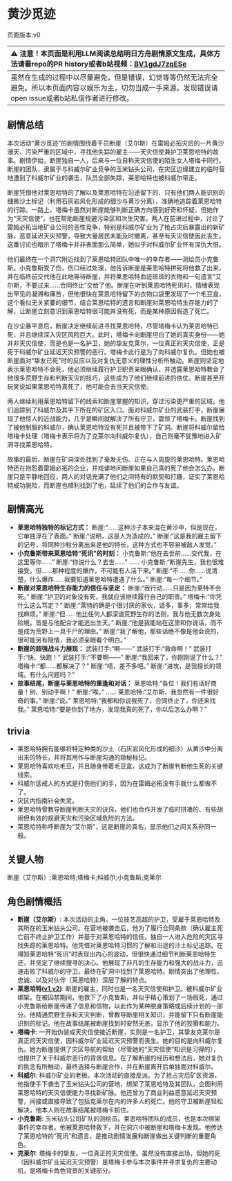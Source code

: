# 黄沙觅迹
页面版本:v0
 

| :warning: 注意！本页面是利用LLM阅读总结明日方舟剧情原文生成，具体方法请看repo的PR history或者b站视频：[BV1gdJ7zqESe](https://www.bilibili.com/video/BV1gdJ7zqESe/)         |
|:----------------------------|
| 虽然在生成的过程中以尽量避免，但是错误，幻觉等等仍然无法完全避免。所以本页面内容以娱乐为主，切勿当成一手来源。发现错误请open issue或者b站私信作者进行修改。|



## 剧情总结
本次活动“黄沙觅迹”的剧情围绕着干员断崖（艾尔斯）在雷姆必拓灾后的一片黄沙漫天、污染严重的区域中，寻找他失踪的雇主——天灾信使兼护卫莱恩哈特的故事。剧情伊始，断崖独自一人，后来与一位自称天灾信使的陌生女人塔梅卡同行。断崖的团队，隶属于与科威尔矿业竞争的玉米钻头公司，在灾区边缘建立的临时营地遭到了科威尔矿业的袭击，队员全部失踪，莱恩哈特也被科威尔带走。

断崖凭借他对莱恩哈特的了解以及莱恩哈特在沿途留下的、只有他们两人能识别的细微沙土标记（利用石灰岩风化形成的细沙与黄沙分离），准确地追踪着莱恩哈特的行踪。一路上，塔梅卡虽然对断崖能够判断正确方向感到好奇和怀疑，但她作为“天灾信使”，也在帮助断崖规避污染区和次生灾害。两人在前进过程中，讨论了雷姆必拓当地矿业公司的恶性竞争，特别是科威尔矿业为了抢占灾后暴露出的新矿脉，恶意延迟天灾预警，导致大量居民未能及时撤离，甚至有天灾信使因此丧生。这番讨论也暗示了塔梅卡并非表面那么简单，她似乎对科威尔矿业怀有深仇大恨。

他们最终在一个洞穴附近找到了莱恩哈特团队中唯一的幸存者——测绘员小克鲁斯。小克鲁斯受了伤，伤口经过处理，他告诉断崖是莱恩哈特拼死将他救了出来，并在临终前交代他在此地等待断崖，并将莱恩哈特血迹斑斑的衣物和一句遗言“艾尔斯，不要过来......合同终止”交给了他。断崖在听到莱恩哈特死讯时，情绪表现出罕见的凝滞和痛苦，但他很快在莱恩哈特留下的衣物口袋里发现了一个毛豆盒，这个看似无关紧要的细节，结合莱恩哈特的遗言和断崖对莱恩哈特生存能力的了解，让断崖立刻意识到莱恩哈特很可能并没有死，而是某种原因假造了死亡。

在沙尘暴平息后，断崖决定继续前进寻找莱恩哈特，尽管塔梅卡认为莱恩哈特已死，并且继续深入灾区风险巨大。此时，塔梅卡向断崖坦白了她的真实身份——她并非天灾信使，而是也是一名护卫，她的挚友克莱尔，一位真正的天灾信使，正是死于科威尔矿业延迟天灾预警的恶行。塔梅卡此行是为了向科威尔复仇，但她也被断崖面对“挚友已死”时的反应以及对复仇无意义的理性分析所触动。断崖则坚定地表示莱恩哈特不会死，他必须继续履行护卫职责亲眼确认，并透露莱恩哈特教会了他很多荒野生存和判断天灾的技巧，这些成为了他们继续前进的依仗。断崖甚至开玩笑说如果莱恩哈特真死了，他可能会去当天灾信使。

两人继续利用莱恩哈特留下的线索和断崖掌握的知识，穿过污染更严重的区域。他们追踪到了科威尔及其手下所在的矿区入口。面对科威尔矿业的武装打手，断崖展现了他惊人的近战能力，几乎是瞬间就解决了所有守卫，震惊了塔梅卡。断崖找到了被他制服的科威尔，确认莱恩哈特没有死并且被带下了矿洞。断崖将科威尔留给塔梅卡处理（塔梅卡表示将为了克莱尔向科威尔复仇），自己则毫不犹豫地进入矿洞寻找莱恩哈特。

故事的最后，断崖在矿洞深处找到了毫发无伤、正在与人周旋的莱恩哈特。莱恩哈特还在抱怨着雷姆必拓的企业，并戏谑地问断崖如果自己真的死了他会怎么办。断崖只是平静地回应，两人的对话充满了他们之间特有的默契和打趣，证实了莱恩哈特成功脱险，而断崖也顺利找到了他，延续了他们的合作与友谊。
## 剧情高光
*   **莱恩哈特独特的标记方式：**
    断崖:“......这种沙子本来混在黄沙中，但是现在，它单独浮在了表面。”
    断崖:“说明，这是人为造成的。”
    断崖:“这是我的雇主留下的记号，将同种沙粒分离出来是他的特长，这种方式也不容易被敌人发觉。”
*   **小克鲁斯带来莱恩哈特“死讯”的时刻：**
    小克鲁斯:“他在去世前......交代我，在这里等你......”
    断崖:“你说什么？去世......”
    ......
    小克鲁斯:“断崖先生，我也很难接受，但......那种程度的爆炸，不可能有人活下来。”
    断崖:“不......你......说清楚，什么爆炸......我要知道莱恩哈特遭遇了什么。”
    断崖:“每一个细节。”
*   **断崖对莱恩哈特生存能力的信任与坚定：**
    断崖:“我行动......只是因为莱特不会死。”
    断崖:“护卫的对象没有死，我就应该继续履行自己的职责。”
    塔梅卡:“你凭什么这么笃定？”
    断崖:“莱特的确是个很讨厌的家伙，话多，事多，常常给我找麻烦。”
    断崖:“但......他比任何人都深谙荒野生存的法则，我与他无数次身处险境，皆是与他配合才能逃出生天。”
    断崖:“他是我能站在这里和你说话，而不是成为荒野上一具干尸的理由。”
    断崖:“我了解他，那些话绝不像是他会说的，很可能另有隐情，我必须亲眼看个明白。”
*   **断崖的超强战斗力展现：**
    武装打手:“啊——”
    武装打手:“救命啊！”
    武装打手:“快、快跑！”
    武装打手:“不要啊——”
    断崖:“我回来了，你刚刚说了什么？”
    塔梅卡:“都......都解决了？”
    断崖:“啧，差不多吧。”
    断崖:“进攻，是我擅长的领域。有什么问题吗？”
*   **故事结尾，断崖与莱恩哈特的重逢和对话：**
    莱恩哈特:“各位！我们有话好商量！别、别动手啊！”
    断崖:“唉。”
    ......
    莱恩哈特:“艾尔斯，我忽然有一件很好奇的事。”
    断崖:“说。”
    莱恩哈特:“我都和你说我死了，合同终止了，你还来找我。”
    莱恩哈特:“要是你到了地方，发现我真的死了，你以后怎么办啊？”
## trivia
*   莱恩哈特拥有能够将特定种类的沙土（石灰岩风化形成的细沙）从黄沙中分离出来的特长，并将其用作与断崖沟通的隐秘标记。
*   莱恩哈特喜欢吃毛豆，并且随身带着毛豆盒，这成为了断崖判断他生死的关键线索。
*   科威尔惩戒人的方式是打伤他们的手，因为在雷姆必拓没有手就什么都做不了。
*   灾区内指南针会失灵。
*   莱恩哈特曾教导断崖判断天灾的诀窍，他们也合作开发了临时拼凑的、有些胡闹但有效的规避天灾和污染区域危险的方法。
*   莱恩哈特称呼断崖为“艾尔斯”，这是断崖的真名，显示他们之间关系非同一般。
## 关键人物
断崖（艾尔斯）;莱恩哈特;塔梅卡;科威尔;小克鲁斯;克莱尔
## 角色剧情概括
-   **断崖（艾尔斯）**: 本次活动的主角。一位技艺高超的护卫，受雇于莱恩哈特及其所在的玉米钻头公司。在营地被袭击后，他为了履行合同条款（确认雇主死亡前不终止护卫工作）并基于对莱恩哈特的信任，独自一人进入危险的灾区寻找失踪的莱恩哈特。他凭借对莱恩哈特习惯的了解和沿途的沙土标记追踪。在得知莱恩哈特“死讯”时表现出内心的波动，但很快通过细节判断莱恩哈特生还，并坚定了继续搜寻的决心。他展现了非凡的生存能力和强大的战斗力，迅速击败了科威尔的守卫。最终在矿洞中找到了莱恩哈特。剧情突出了他理性、忠诚、以及对伙伴（莱恩哈特）深层了解的特点。
-   **莱恩哈特([v1](../chars/char_373_lionhd.md),[v2](../char_v3/char_373_lionhd.md))**: 断崖的雇主，同时也是一名天灾信使和护卫。被科威尔矿业绑架。在被囚禁期间，他救下了小克鲁斯，并似乎精心策划了一场假死，通过小克鲁斯给断崖传递了信息和信物，以此作为某种脱身策略或后续计划的一部分。他精通荒野生存和天灾判断，曾教导断崖相关知识，并能留下只有断崖能识别的标记。他在故事结尾被断崖找到时安然无恙，显示了他的狡猾和能力。
-   **塔梅卡**: 一开始伪装成天灾信使接近断崖，实则是一名护卫，其挚友克莱尔是真正的天灾信使，因科威尔矿业延迟天灾预警而丧生。她的目的是向科威尔复仇。她为断崖提供了灾区导航的帮助（尽管她的“天灾信使”知识是习得的），也提供了关于科威尔恶行的背景信息。在了解断崖的经历和想法后，她对复仇的执念有所触动，最终选择与断崖合作，并在断崖离开后单独面对科威尔。
-   **科威尔**: 科威尔矿业的老板。本次活动的直接反派。为了抢占灾后矿区资源，他指使手下袭击了玉米钻头公司的营地，绑架了莱恩哈特及其团队，企图利用莱恩哈特的天灾信使能力寻找新矿脉。他还曾为了商业利益恶意延迟天灾预警，间接或直接导致了包括克莱尔在内的许多人的死亡。他的守卫被断崖轻松解决，他本人则在故事结尾被塔梅卡抓住。
-   **小克鲁斯**: 玉米钻头公司矿队的测绘员。莱恩哈特团队的成员，也是本次绑架事件的幸存者。他被莱恩哈特救下，并在洞穴中被断崖和塔梅卡发现。他传达了莱恩哈特的“死讯”和遗言，是推动剧情发展和断崖做出关键判断的重要角色。
-   **克莱尔**: 塔梅卡的挚友，一位真正的天灾信使。虽然没有直接出场，但她的死（因科威尔矿业延迟天灾预警）是塔梅卡参与本次事件并寻求复仇的主要动机，是塔梅卡角色背景的关键部分。